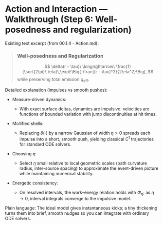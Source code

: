 # Action and Interaction — Walkthrough (Step 6: Well-posedness and regularization)

Existing text excerpt (from 00.1.4 - Action.md):
> ### **Well-posedness and Regularization**
> $$
> \delta(r - \tau)\ \longrightarrow\ \frac{1}{\sqrt{2\pi}\,\eta}\,\exp\!\Big(-\frac{(r - \tau)^2}{2\eta^2}\Big),
> $$
> while preserving total emission $q_{\text{eff}}$.

Detailed explanation (impulses vs smooth pushes):

- Measure-driven dynamics:
  - With exact surface deltas, dynamics are impulsive: velocities are functions of bounded variation with jump discontinuities at hit times.

- Mollified shells:
  - Replacing $\delta(\cdot)$ by a narrow Gaussian of width $\eta>0$ spreads each impulse into a short, smooth push, yielding classical $C^1$ trajectories for standard ODE solvers.

- Choosing η:
  - Select $\eta$ small relative to local geometric scales (path curvature radius, inter-source spacing) to approximate the event-driven picture while maintaining numerical stability.

- Energetic consistency:
  - On resolved intervals, the work–energy relation holds with $\Phi_\eta$; as $\eta\to 0$, interval integrals converge to the impulsive model.

Plain language: The ideal model gives instantaneous kicks; a tiny thickening turns them into brief, smooth nudges so you can integrate with ordinary ODE solvers.
